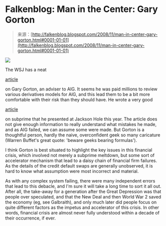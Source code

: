 <!--yml
category: 未分类
date: 2024-05-12 22:50:17
-->

# Falkenblog: Man in the Center: Gary Gorton

> 来源：[http://falkenblog.blogspot.com/2008/11/man-in-center-gary-gorton.html#0001-01-01](http://falkenblog.blogspot.com/2008/11/man-in-center-gary-gorton.html#0001-01-01)

[![](img/84cdb88daac53622a10a355267c492db.png)](https://blogger.googleusercontent.com/img/b/R29vZ2xl/AVvXsEjejE5-Mhpv77zavCRSmMHsZCP_y10YwqKwc6cro6jwU_OGGThDeuifoUiZRpuiaXUfto8M3yb6hcwlDGerDBPhFqDuwZ7nLD_H7A7j6Rb8ktq7pcSLPgHSGQKZD35O4nquMCTgFg/s1600-h/gorton.gif)

The WSJ has a neat

[article](http://online.wsj.com/article/SB122538449722784635.html?mod=testMod)

on Gary Gorton, an adviser to AIG. It seems he was paid millions to review various derivatives models for AIG, and this lead them to be a bit more comfortable with their risk than they should have. He wrote a very good

[article](http://www.kc.frb.org/publicat/sympos/2008/Gorton.08.04.08.pdf)

on subprime that he presented at Jackson Hole this year. The article does not give enough information to really understand what mistakes he made, and as AIG failed, we can assume some were made. But Gorton is a thoughtful person, hardly the naive, overconfident geek so many caricature (Warren Buffet's great quote: 'beware geeks bearing formulas').

I think Gorton is best situated to highlight the key issues in this financial crisis, which involved not merely a subprime meltdown, but some sort of accelerator mechanism that lead to a daisy chain of financial firm failures. As the details of the credit default swaps are generally unobserved, it is hard to know what assumption were most incorrect and material.

As with any complex system failing, there were many independent errors that lead to this debacle, and I'm sure it will take a long time to sort it all out. After all, the take-away for a generation after the Great Depression was that people over speculated, and that the New Deal and then World War 2 saved the economy (eg, see Galbraith), and only much later did people focus on quite different factors as the impetus and accelerator of this crisis. In other words, financial crisis are almost never fully understood within a decade of their occurrence, if ever.